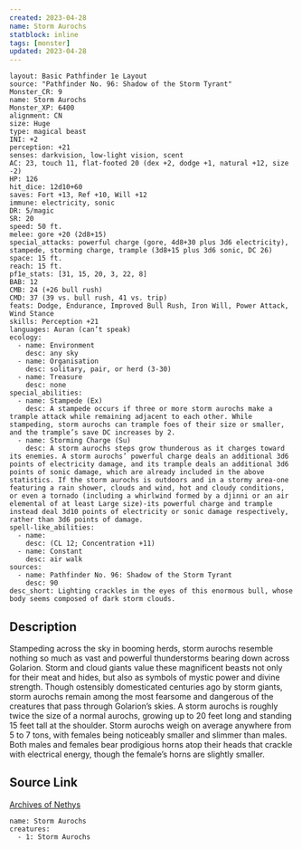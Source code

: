 ```yaml
---
created: 2023-04-28
name: Storm Aurochs
statblock: inline
tags: [monster]
updated: 2023-04-28
---
```

```statblock
layout: Basic Pathfinder 1e Layout
source: "Pathfinder No. 96: Shadow of the Storm Tyrant"
Monster_CR: 9
name: Storm Aurochs
Monster_XP: 6400
alignment: CN
size: Huge
type: magical beast
INI: +2
perception: +21
senses: darkvision, low-light vision, scent
AC: 23, touch 11, flat-footed 20 (dex +2, dodge +1, natural +12, size -2)
HP: 126
hit_dice: 12d10+60
saves: Fort +13, Ref +10, Will +12
immune: electricity, sonic
DR: 5/magic
SR: 20
speed: 50 ft.
melee: gore +20 (2d8+15)
special_attacks: powerful charge (gore, 4d8+30 plus 3d6 electricity), stampede, storming charge, trample (3d8+15 plus 3d6 sonic, DC 26)
space: 15 ft.
reach: 15 ft.
pf1e_stats: [31, 15, 20, 3, 22, 8]
BAB: 12
CMB: 24 (+26 bull rush)
CMD: 37 (39 vs. bull rush, 41 vs. trip)
feats: Dodge, Endurance, Improved Bull Rush, Iron Will, Power Attack, Wind Stance
skills: Perception +21
languages: Auran (can’t speak)
ecology:
  - name: Environment
    desc: any sky
  - name: Organisation
    desc: solitary, pair, or herd (3-30)
  - name: Treasure
    desc: none
special_abilities:
  - name: Stampede (Ex)
    desc: A stampede occurs if three or more storm aurochs make a trample attack while remaining adjacent to each other. While stampeding, storm aurochs can trample foes of their size or smaller, and the trample’s save DC increases by 2.
  - name: Storming Charge (Su)
    desc: A storm aurochs steps grow thunderous as it charges toward its enemies. A storm aurochs’ powerful charge deals an additional 3d6 points of electricity damage, and its trample deals an additional 3d6 points of sonic damage, which are already included in the above statistics. If the storm aurochs is outdoors and in a stormy area-one featuring a rain shower, clouds and wind, hot and cloudy conditions, or even a tornado (including a whirlwind formed by a djinni or an air elemental of at least Large size)-its powerful charge and trample instead deal 3d10 points of electricity or sonic damage respectively, rather than 3d6 points of damage.
spell-like_abilities:
  - name:
    desc: (CL 12; Concentration +11)
  - name: Constant
    desc: air walk
sources:
  - name: Pathfinder No. 96: Shadow of the Storm Tyrant
    desc: 90
desc_short: Lighting crackles in the eyes of this enormous bull, whose body seems composed of dark storm clouds.
```
## Description
Stampeding across the sky in booming herds, storm aurochs resemble nothing so much as vast and powerful thunderstorms bearing down across Golarion. Storm and cloud giants value these magnificent beasts not only for their meat and hides, but also as symbols of mystic power and divine strength. Though ostensibly domesticated centuries ago by storm giants, storm aurochs remain among the most fearsome and dangerous of the creatures that pass through Golarion’s skies. A storm aurochs is roughly twice the size of a normal aurochs, growing up to 20 feet long and standing 15 feet tall at the shoulder. Storm aurochs weigh on average anywhere from 5 to 7 tons, with females being noticeably smaller and slimmer than males. Both males and females bear prodigious horns atop their heads that crackle with electrical energy, though the female’s horns are slightly smaller.
## Source Link
[Archives of Nethys](https://aonprd.com/MonsterDisplay.aspx?ItemName=Storm%20Aurochs)
```encounter-table
name: Storm Aurochs
creatures:
  - 1: Storm Aurochs
```
